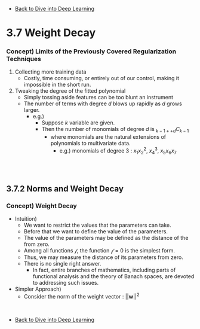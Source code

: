 * [Back to Dive into Deep Learning](../../main.md)

# 3.7 Weight Decay

### Concept) Limits of the Previously Covered Regularization Techniques
1. Collecting more training data
   - Costly, time consuming, or entirely out of our control, making it impossible in the short run.
2. Tweaking the degree of the fitted polynomial
   - Simply tossing aside features can be too blunt an instrument
   - The number of terms with degree $d$ blows up rapidly as $d$ grows larger.
     - e.g.)
       - Suppose $k$ variable are given.
       - Then the number of monomials of degree $d$ is $`{}_{k-1++d} C_{k-1}`$
         - where monomials are the natural extensions of polynomials to multivariate data.
           - e.g.) monomials of degree 3 : $`x_1x_2^2, \;x_4^3, \;x_5x_6x_7`$

<br><br>

## 3.7.2 Norms and Weight Decay
### Concept) Weight Decay
- Intuition)
  - We want to restrict the values that the parameters can take.
  - Before that we want to define the value of the parameters.
  - The value of the parameters may be defined as the distance of the from zero.
  - Among all functions $\mathcal{f}$, the function $\mathcal{f}=0$ is the simplest form.
  - Thus, we may measure the distance of its parameters from zero.
  - There is no single right answer. 
    - In fact, entire branches of mathematics, including parts of functional analysis and the theory of Banach spaces, are devoted to addressing such issues.
- Simpler Approach)
  - Consider the norm of the weight vector : $||\mathbf{w}||^2$










<br>

* [Back to Dive into Deep Learning](../../main.md)